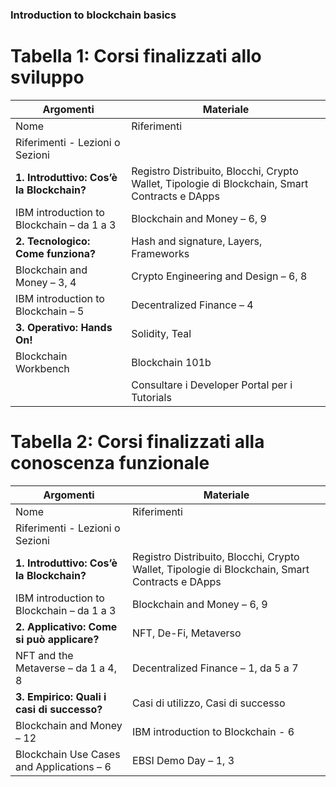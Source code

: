 ### Introduction to blockchain basics

# Tabella 1: Corsi finalizzati allo sviluppo

| Argomenti              | Materiale                                                                                       |
|------------------------|-------------------------------------------------------------------------------------------------|
| Nome                   | Riferimenti                                                                                     |
| Riferimenti - Lezioni o Sezioni |                                                                                         |
| **1. Introduttivo: Cos’è la Blockchain?** | Registro Distribuito, Blocchi, Crypto Wallet, Tipologie di Blockchain, Smart Contracts e DApps  |
| IBM introduction to Blockchain – da 1 a 3   | Blockchain and Money – 6, 9                                                  |
| **2. Tecnologico: Come funziona?** | Hash and signature, Layers, Frameworks                                                |
| Blockchain and Money – 3, 4               | Crypto Engineering and Design – 6, 8                                           |
| IBM introduction to Blockchain – 5        | Decentralized Finance – 4                                                    |
| **3. Operativo: Hands On!**               | Solidity, Teal                                                                |
| Blockchain Workbench                     | Blockchain 101b                                                              |
|                                          | Consultare i Developer Portal per i Tutorials                                  |

# Tabella 2: Corsi finalizzati alla conoscenza funzionale

| Argomenti              | Materiale                                                                                       |
|------------------------|-------------------------------------------------------------------------------------------------|
| Nome                   | Riferimenti                                                                                     |
| Riferimenti - Lezioni o Sezioni |                                                                                         |
| **1. Introduttivo: Cos’è la Blockchain?** | Registro Distribuito, Blocchi, Crypto Wallet, Tipologie di Blockchain, Smart Contracts e DApps  |
| IBM introduction to Blockchain – da 1 a 3   | Blockchain and Money – 6, 9                                                  |
| **2. Applicativo: Come si può applicare?** | NFT, De-Fi, Metaverso                                                         |
| NFT and the Metaverse – da 1 a 4, 8         | Decentralized Finance – 1, da 5 a 7                                          |
| **3. Empirico: Quali i casi di successo?**  | Casi di utilizzo, Casi di successo                                            |
| Blockchain and Money – 12                   | IBM introduction to Blockchain - 6                                           |
| Blockchain Use Cases and Applications – 6   | EBSI Demo Day – 1, 3                                                        |
